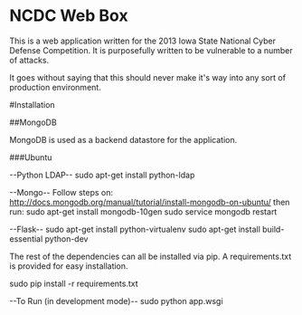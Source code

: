 NCDC Web Box
============

This is a web application written for the 2013 Iowa State National Cyber Defense Competition.  It is purposefully written to be vulnerable to a number of attacks.

It goes without saying that this should never make it's way into any sort of production environment.

#Installation

##MongoDB

MongoDB is used as a backend datastore for the application.

###Ubuntu

--Python LDAP--
sudo apt-get install python-ldap

--Mongo--
Follow steps on: http://docs.mongodb.org/manual/tutorial/install-mongodb-on-ubuntu/
then run:
sudo apt-get install mongodb-10gen
sudo service mongodb restart

--Flask--
sudo apt-get install python-virtualenv
sudo apt-get install build-essential python-dev

The rest of the dependencies can all be installed via pip.  A requirements.txt is provided for easy installation.

sudo pip install -r requirements.txt

--To Run (in development mode)--
sudo python app.wsgi
